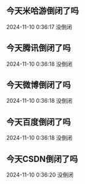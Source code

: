 ## 今天米哈游倒闭了吗

2024-11-10 0:36:17 没倒闭

## 今天腾讯倒闭了吗

2024-11-10 0:36:18 没倒闭

## 今天微博倒闭了吗

2024-11-10 0:36:18 没倒闭

## 今天百度倒闭了吗

2024-11-10 0:36:18 没倒闭

## 今天CSDN倒闭了吗

2024-11-10 0:36:20 没倒闭

